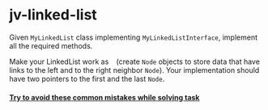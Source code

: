 # jv-linked-list

Given `MyLinkedList` class implementing `MyLinkedListInterface`, implement all the required methods.

Make your LinkedList work as ` ` (create `Node` objects to store data that have links to the left and to the right neighbor `Node`).
Your implementation should have two pointers to the first and the last `Node`.

#### [Try to avoid these common mistakes while solving task](./checklist.md)
